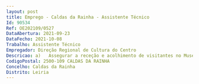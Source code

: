 ```yaml
--- 
layout: post
title: Emprego - Caldas da Rainha - Assistente Técnico
Id: 90534
Ref: OE202109/0527
DataAbertura: 2021-09-23
DataFecho: 2021-10-08
Trabalho: Assistente Técnico
Empregador: Direção Regional de Cultura do Centro
Descricao: a)	Assegurar a receção e acolhimento de visitantes no Museu José Malhoa b)	Assegurar o serviço de bilheteira e de loja c)	Orientar, encaminhar e prestar informações de carater geral d)	Executar as tarefas de vigilância e segurança ao longo dos percursos de visita e)	Zelar pela integridade do património do espaço f)	Assegurar o apoio à produção de exposições, eventos e outras iniciativas g)	Assegurar ações de serviços educativos h)	Assegurar as visitas guiadas no museu.
CodigoPostal: 2500-109 CALDAS DA RAINHA
Concelho: Caldas da Rainha
Distrito: Leiria
--- 
```

